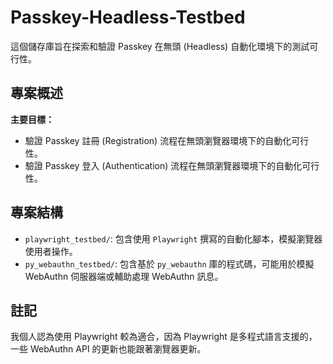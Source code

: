 # Passkey-Headless-Testbed

這個儲存庫旨在探索和驗證 Passkey 在無頭 (Headless) 自動化環境下的測試可行性。

## 專案概述
**主要目標：**
- 驗證 Passkey 註冊 (Registration) 流程在無頭瀏覽器環境下的自動化可行性。
- 驗證 Passkey 登入 (Authentication) 流程在無頭瀏覽器環境下的自動化可行性。

## 專案結構

- `playwright_testbed/`: 包含使用 `Playwright` 撰寫的自動化腳本，模擬瀏覽器使用者操作。
- `py_webauthn_testbed/`: 包含基於 `py_webauthn` 庫的程式碼，可能用於模擬 WebAuthn 伺服器端或輔助處理 WebAuthn 訊息。

## 註記
我個人認為使用 Playwright 較為適合，因為 Playwright 是多程式語言支援的，一些 WebAuthn API 的更新也能跟著瀏覽器更新。
